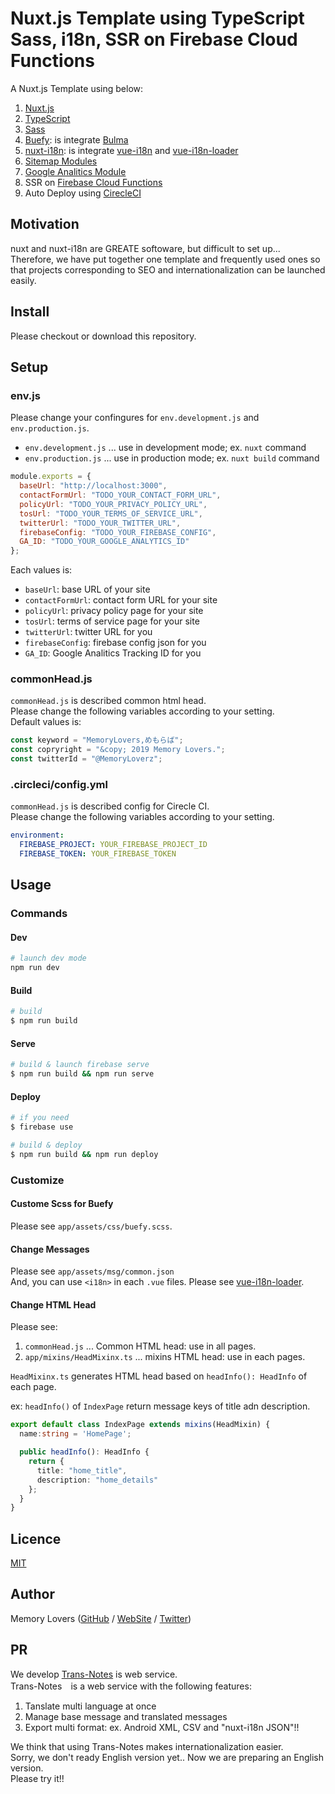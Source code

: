 # Nuxt.js Template using TypeScript Sass, i18n, SSR on Firebase Cloud Functions

A Nuxt.js Template using below:

1. [Nuxt.js](https://nuxtjs.org/)
2. [TypeScript](https://www.typescriptlang.org/)
3. [Sass](https://sass-lang.com/)
4. [Buefy](https://buefy.org/): is integrate [Bulma](https://bulma.io/)
5. [nuxt-i18n](https://github.com/nuxt-community/nuxt-i18n): is integrate [vue-i18n](https://github.com/kazupon/vue-i18n) and [vue-i18n-loader](https://github.com/kazupon/vue-i18n-loader)
6. [Sitemap Modules](https://github.com/nuxt-community/sitemap-module)
7. [Google Analitics Module](https://github.com/nuxt-community/analytics-module)
8. SSR on [Firebase Cloud Functions](https://firebase.google.com/docs/functions/)
9. Auto Deploy using [CirecleCI](https://circleci.com/)

## Motivation

nuxt and nuxt-i18n are GREATE softoware, but difficult to set up...  
Therefore, we have put together one template and frequently used ones so that projects corresponding to SEO and internationalization can be launched easily.

## Install

Please checkout or download this repository.

## Setup

### env.js

Please change your confingures for `env.development.js` and `env.production.js`.

- `env.development.js` ... use in development mode; ex. `nuxt` command
- `env.production.js` ... use in production mode; ex. `nuxt build` command

```javascript
module.exports = {
  baseUrl: "http://localhost:3000",
  contactFormUrl: "TODO_YOUR_CONTACT_FORM_URL",
  policyUrl: "TODO_YOUR_PRIVACY_POLICY_URL",
  tosUrl: "TODO_YOUR_TERMS_OF_SERVICE_URL",
  twitterUrl: "TODO_YOUR_TWITTER_URL",
  firebaseConfig: "TODO_YOUR_FIREBASE_CONFIG",
  GA_ID: "TODO_YOUR_GOOGLE_ANALYTICS_ID"
};
```

Each values is:

- `baseUrl`: base URL of your site
- `contactFormUrl`: contact form URL for your site
- `policyUrl`: privacy policy page for your site
- `tosUrl`: terms of service page for your site
- `twitterUrl`: twitter URL for you
- `firebaseConfig`: firebase config json for you
- `GA_ID`: Google Analitics Tracking ID for you

### commonHead.js

`commonHead.js` is described common html head.  
Please change the following variables according to your setting.  
Default values is:

```javascript
const keyword = "MemoryLovers,めもらば";
const copryright = "&copy; 2019 Memory Lovers.";
const twitterId = "@MemoryLoverz";
```

### .circleci/config.yml

`commonHead.js` is described config for Cirecle CI.  
Please change the following variables according to your setting.  

```yaml
environment:
  FIREBASE_PROJECT: YOUR_FIREBASE_PROJECT_ID
  FIREBASE_TOKEN: YOUR_FIREBASE_TOKEN
```

## Usage

### Commands

#### Dev

```sh
# launch dev mode
npm run dev
```

#### Build

```sh
# build
$ npm run build
```

#### Serve

```sh
# build & launch firebase serve
$ npm run build && npm run serve
```

#### Deploy

```sh
# if you need
$ firebase use

# build & deploy
$ npm run build && npm run deploy
```

### Customize

#### Custome Scss for Buefy

Please see `app/assets/css/buefy.scss`.

#### Change Messages

Please see `app/assets/msg/common.json`  
And, you can use `<i18n>` in each `.vue` files. Please see [vue-i18n-loader](https://github.com/kazupon/vue-i18n-loader).

#### Change HTML Head

Please see:

1. `commonHead.js` ... Common HTML head: use in all pages.
2. `app/mixins/HeadMixinx.ts` ... mixins HTML head: use in each pages.

`HeadMixinx.ts` generates HTML head based on `headInfo(): HeadInfo` of each page.

ex: `headInfo()` of `IndexPage` return message keys of title adn description.

```typescript
export default class IndexPage extends mixins(HeadMixin) {
  name:string = 'HomePage';

  public headInfo(): HeadInfo {
    return {
      title: "home_title",
      description: "home_details"
    };
  }
}
```

## Licence

[MIT](https://github.com/memory-lovers/nuxt-template-with-ts-sass-ssr/blob/master/LICENCE)

## Author

Memory Lovers ([GitHub](https://github.com/memory-lovers) / [WebSite](https://memory-lovers.com/) / [Twitter](https://twitter.com/MemoryLoverz))

## PR

We develop [Trans-Notes](https://trans-notes.net/) is web service.  
Trans-Notes　is a web service with the following features:

1. Tanslate multi language at once
2. Manage base message and translated messages
3. Export multi format: ex. Android XML, CSV and "nuxt-i18n JSON"!!

We think that using Trans-Notes makes internationalization easier.  
Sorry, we don't ready English version yet.. Now we are preparing an English version.  
Please try it!!